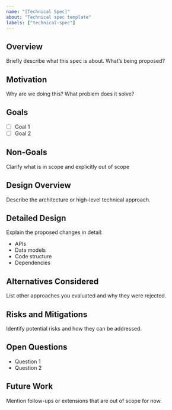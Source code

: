 ```yaml
---
name: "[Technical Spec]"
about: "Technical spec template"
labels: ["technical-spec"]
---
```


## Overview

Briefly describe what this spec is about. What’s being proposed?

## Motivation

Why are we doing this? What problem does it solve?

## Goals

- [ ] Goal 1
- [ ] Goal 2

## Non-Goals

Clarify what is in scope and explicitly out of scope

## Design Overview

Describe the architecture or high-level technical approach.

## Detailed Design

Explain the proposed changes in detail:
- APIs
- Data models
- Code structure
- Dependencies

## Alternatives Considered

List other approaches you evaluated and why they were rejected.

## Risks and Mitigations

Identify potential risks and how they can be addressed.

## Open Questions

- Question 1
- Question 2

## Future Work

Mention follow-ups or extensions that are out of scope for now.